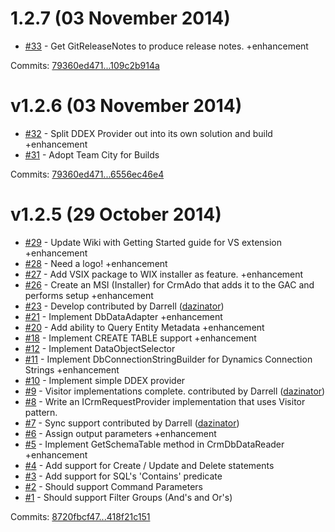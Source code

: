 # 1.2.7 (03 November 2014)

 - [#33](https://github.com/dazinator/CrmAdo/issues/33) - Get GitReleaseNotes to produce release notes. +enhancement

Commits: [79360ed471...109c2b914a](https://github.com/dazinator/CrmAdo/compare/79360ed471...109c2b914a)

# v1.2.6 (03 November 2014)

 - [#32](https://github.com/dazinator/CrmAdo/issues/32) - Split DDEX Provider out into its own solution and build +enhancement
 - [#31](https://github.com/dazinator/CrmAdo/issues/31) - Adopt Team City for Builds

Commits: [79360ed471...6556ec46e4](https://github.com/dazinator/CrmAdo/compare/79360ed471...6556ec46e4)


# v1.2.5 (29 October 2014)

 - [#29](https://github.com/dazinator/CrmAdo/issues/29) - Update Wiki with Getting Started guide for VS extension +enhancement
 - [#28](https://github.com/dazinator/CrmAdo/issues/28) - Need a logo! +enhancement
 - [#27](https://github.com/dazinator/CrmAdo/issues/27) - Add VSIX package to WIX installer as feature. +enhancement
 - [#26](https://github.com/dazinator/CrmAdo/issues/26) - Create an MSI (Installer) for CrmAdo that adds it to the GAC and performs setup +enhancement
 - [#23](https://github.com/dazinator/CrmAdo/pull/23) - Develop contributed by Darrell ([dazinator](https://github.com/dazinator))
 - [#21](https://github.com/dazinator/CrmAdo/issues/21) - Implement DbDataAdapter +enhancement
 - [#20](https://github.com/dazinator/CrmAdo/issues/20) - Add ability to Query Entity Metadata +enhancement
 - [#18](https://github.com/dazinator/CrmAdo/issues/18) - Implement CREATE TABLE support +enhancement
 - [#12](https://github.com/dazinator/CrmAdo/issues/12) - Implement DataObjectSelector 
 - [#11](https://github.com/dazinator/CrmAdo/issues/11) - Implement DbConnectionStringBuilder for Dynamics Connection Strings +enhancement
 - [#10](https://github.com/dazinator/CrmAdo/issues/10) - Implement simple DDEX provider
 - [#9](https://github.com/dazinator/CrmAdo/pull/9) - Visitor implementations complete. contributed by Darrell ([dazinator](https://github.com/dazinator))
 - [#8](https://github.com/dazinator/CrmAdo/issues/8) - Write an ICrmRequestProvider implementation that uses Visitor pattern.
 - [#7](https://github.com/dazinator/CrmAdo/pull/7) - Sync support contributed by Darrell ([dazinator](https://github.com/dazinator))
 - [#6](https://github.com/dazinator/CrmAdo/issues/6) - Assign output parameters +enhancement
 - [#5](https://github.com/dazinator/CrmAdo/issues/5) - Implement GetSchemaTable method in CrmDbDataReader +enhancement
 - [#4](https://github.com/dazinator/CrmAdo/issues/4) - Add support for Create / Update and Delete statements
 - [#3](https://github.com/dazinator/CrmAdo/issues/3) - Add support for SQL's 'Contains' predicate
 - [#2](https://github.com/dazinator/CrmAdo/issues/2) - Should support Command Parameters
 - [#1](https://github.com/dazinator/CrmAdo/issues/1) - Should support Filter Groups (And's and Or's)

Commits: [8720fbcf47...418f21c151](https://github.com/dazinator/CrmAdo/compare/8720fbcf47...418f21c151)
